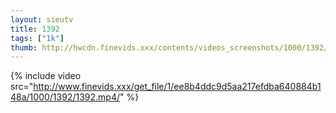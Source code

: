 ```yaml
--- 
layout: sieutv
title: 1392
tags: ["1k"]
thumb: http://hwcdn.finevids.xxx/contents/videos_screenshots/1000/1392/preview.mp4.jpg
---
```

{% include video src="http://www.finevids.xxx/get_file/1/ee8b4ddc9d5aa217efdba640884b148a/1000/1392/1392.mp4/" %} 
